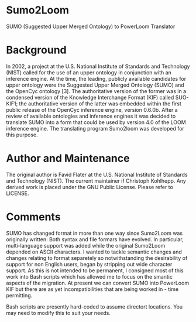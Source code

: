 # Sumo2Loom
SUMO (Suggested Upper Merged Ontology) to PowerLoom Translator

# Background

In 2002, a project at the U.S. National Institute of Standards and Technology (NIST) called for the use of an upper ontology in conjunction with an inference engine. At the time, the leading, publicly available candidates for upper ontology were the Suggested Upper Merged Ontology (SUMO) and the OpenCyc ontology [3]. The authoritative version of the former was in a condensed version of the Knowledge Interchange Format (KIF) called SUO-KIF1; the authoritative version of the latter was embedded within the first public release of the OpenCyc inference engine, version 0.6.0b.
After a review of available ontologies and inference engines it was decided to translate SUMO into a form that could be used by version 4.0 of the LOOM inference engine. The translating program Sumo2loom was developed for this purpose.

# Author and Maintenance

The original author is Favid Flater at the U.S. National Institute of Standards and Technology (NIST). The current maintainer if Christoph Kohlhepp. Any derived work is placed under the GNU Public License. Please refer to LICENSE.

# Comments

SUMO has changed format in more than one way since Sumo2Loom was originally written: Both syntax and file formars have evolved. In particular, multi-language support was added while the original Sumo2Loom depended on ASCII characters. I wanted to tackle semantic changes and changes relating to format separetely so notwithstanding the desirability of support for non English users, began by stripping out wide character support. As this is not intended to be permanent, I consigned most of this work into Bash scripts which has allowed me to focus on the smantic aspects of the migration. At present we can convert SUMO into PowerLoom KIF but there are as yet incompatibilities that are being worked in - time permitting.

Bash scripts are presently hard-coded to assume directort locations. You may need to modify this to suit your needs.

